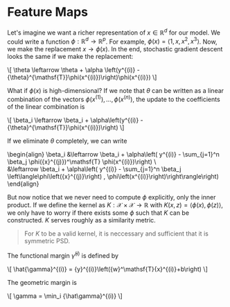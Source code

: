 # Feature Maps

Let's imagine we want a richer representation of $x \in \mathbb{R}^d$ for our model. We could write a function $\phi: \mathbb{R}^d \to \mathbb{R}^p$. For example, $\phi(x) = \langle 1, x, x^2, x^3 \rangle$. Now, we make the replacement $x \to \phi(x)$. In the end, stochastic gradient descent looks the same if we make the replacement:

\\[
\theta \leftarrow \theta + \alpha \left(y^{(i)} - {\theta}^{\mathsf{T}}\phi(x^{(i)})\right)\phi(x^{(i)})
\\]


What if $\phi(x)$ is high-dimensional? If we note that $\theta$ can be written as a linear combination of the vectors $\phi({x}^{(1)}), \dots, \phi({x}^{(n)})$, the update to the coefficients of the linear combination is

\\[
\beta_i \leftarrow \beta_i + \alpha\left(y^{(i)} - {\theta}^{\mathsf{T}}\phi(x^{(i)})\right)
\\]

If we eliminate $\theta$ completely, we can write

\begin{align}
\beta_i &\leftarrow \beta_i + \alpha\left( y^{(i)} - \sum_{j=1}^n \beta_j \phi({x}^{(j)})^\mathsf{T} \phi(x^{(i)})\right) \\\
&\leftarrow \beta_i + \alpha\left( y^{(i)} - \sum_{j=1}^n \beta_j \left\langle\phi\left({x}^{(j)}\right) , \phi\left(x^{(i)}\right)\right\rangle\right) 
\end{align}

But now notice that we never need to compute $\phi$ explicitly, only the inner product. If we define the kernel as $K: \mathcal{X} \times \mathcal{X} \to \mathbb{R}$ with $K(x, z) = \langle \phi(x), \phi(z) \rangle$, we only have to worry if there exists some $\phi$ such that $K$ can be constructed. $K$ serves roughly as a similarity metric.


> For $K$ to be a valid kernel, it is neccessary and sufficient that it is symmetric PSD.




The functional margin ${\hat{\gamma}}^{(i)}$ is defined by

\\[
\hat{\gamma}^{(i)} = {y}^{(i)}\left({w}^\mathsf{T}{x}^{(i)}+b\right)
\\]

The geometric margin is

\\[
\gamma = \min_i {\hat\gamma}^{(i)}
\\]